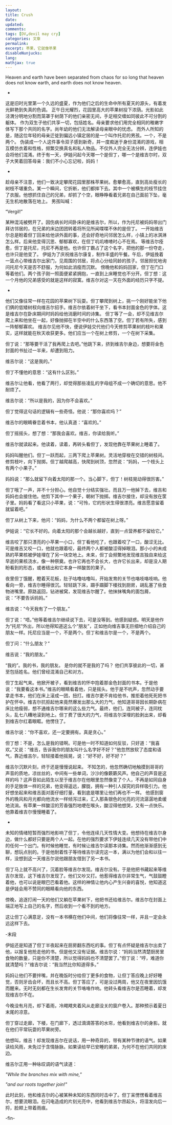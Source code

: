 ```yaml
---
layout: 
title: Crush
date: 
updated:
comments: 
tags: [DV,devil may cry]
categories: 文章
permalink: 
excerpt: 苹果，它就像苹果
disableNunjucks: 
lang: 
mathjax: true
---
```


Heaven and earth have been separated from chaos for so long that heaven does not know earth, and earth does not know heaven.

-

这是旧时光里第一个久远的盛夏，作为他们之后的生命中所有夏天的源头，有着发光鲜艳到失真的色调。
正午日光耀烈，花园里高大的苹果树投下浓荫。光影如此泾渭分明地分割而笼罩于树荫下的他们亲密无间，手足相交缠如同彼此不可分割的躯体。
作为双生子他们共享一切，包括姓名。母亲要求他们用完全相同的稚嫩字体写下那个共同的名字。尚年幼的他们无法解读母亲眼中的忧虑。
而外人所知的是，随这位年轻的母亲迁徙到偏远小镇定居的是一个叫作托尼的男孩。一个，不是两个。
伪装成一个人这件事令双子感到新奇，并一度痴迷于身份混淆的游戏，相互模仿衣着和性格，频繁交换真名和私人物品。不仅外人完全无法分辨，连伊娃也会将他们混淆。终于有一天，伊娃问起今天哪一个是但丁，哪一个是维吉尔时，双子大笑着回答母亲：我们不小心忘记啦，妈妈！

-

趁母亲不注意，他们一致决定攀爬花园里那株苹果树。愈攀愈高，直到高处瘦长的树枝不堪重负。某一个瞬间，它折断，他们都摔下去。其中一个被横生的枝节挂住了衣服。他想抓住自己的兄弟，却抓了个空，眼睁睁看着兄弟在自己面前下坠，毫无生机地散落在地上。
男孩叫喊：

“Vergil!”

某种混沌被劈开了。因伤病长时间卧床的是维吉尔，所以，作为托尼被妈妈带出门拜访邻居的，在兄弟的床边团团转着将所见所闻喋喋不休的是但丁。
一开始维吉尔总是盼着但丁回来给他讲外面的事，还会好奇地问邻居怎么样，小镇上的冰淇淋怎么样。后来他变得沉思、郁郁寡欢，在但丁叽叽喳喳时心不在焉。
等维吉尔痊愈，但丁是托尼，托尼不再是他。也许但丁霸占了这个名字，把他的那一份夺走，也许只是他变了。
伊娃为了庆祝维吉尔康复，制作丰盛的午餐。午后，伊娃挽着一篮点心带维吉尔出家门，见周围的邻居，将点心分给同龄的孩子。邻居担忧地询问托尼今天是否不舒服，为何如此消瘦而沉默。
傍晚他和妈妈回家，但丁在门口等着他们。两个孩子刚一照面便紧紧拥抱，一直到上床睡觉也不分开。但丁想：这一个月他的兄弟感受的就是这样的寂寞。维吉尔对这一天在外面的经历只字不提。

-
他们又像往常一样在花园的苹果树下玩耍。但丁攀爬到树上，挑一个刚好能坐下他们俩的低矮树杈向维吉尔招手。维吉尔依着树干坐下，看书本封面金色的字体。这是维吉尔在卧床期间时妈妈给他消磨时间的诗集。
但丁等了一会，却不见维吉尔爬上来和他坐在一起，好像抛掷在半空中的什么东西落了空。但丁若有所失，感到一阵郁郁寡欢。
维吉尔见他不快，便说伊娃交代他们今天修剪苹果树的枝叶和果实，这样就能在秋天收获更多。他们应当一个在树上修剪，一个在树下采集。

但丁说：“那等要干活了我再爬上去吧。”他跳下来，挤到维吉尔身边，想要将金色封面的书扯过一半来，却遭到阻力。

维吉尔说：“这是我的。”

但丁不懂他的意思：“这有什么区别。”

维吉尔让他看，他看了两行，却觉得那些凌乱的字母组不成一个确切的意思。他不耐烦了。

维吉尔说：“所以是我的，因为你不会喜欢。”

但丁觉得这句话的逻辑有一些奇怪。他说：“那你喜欢吗？”

维吉尔的眼睛眷恋着书本，他认真道：“喜欢的。”

但丁摇摇头，想了想：“那我会喜欢。维吉，你读给我听。”

维吉尔就读起来。他读着，读着，再转头看但丁，发现他靠在苹果树上睡着了。

妈妈叫醒他们。但丁一跃而起，三两下爬上苹果树。灵活地穿梭在交错的树枝间。修剪枝叶，向下抛掷。但丁越爬越高，快爬到树顶，忽然说：“妈妈，一个枝头上有两个小果子。”

妈妈说：“那么就留下向着太阳的那一个。当心脚下，但丁！树枝晃动得很厉害。”

但丁哦了一声，并不十分担心。他自觉十分结实强壮。而且万一他掉下去，维吉和妈妈也会接住他。他剪下其中一个果子，朝树下抛掷。维吉尔接住，却没有放在筐子里。妈妈看了看这只小苹果，说：“可怜，它的形状生得很漂亮。维吉愿意留着就留着吧。”

但丁从树上下来，他问：“妈妈，为什么不两个都留在树上呀。”

伊娃说：“它长不好的。向着太阳的那个会越长越好，直到一点营养都不留给它。”

维吉咬了那只漂亮的小苹果一小口，但丁看他吃了，也跟着咬了一口，酸涩无比。可是维吉又咬一口，他就也跟着咬，最终两个人都被酸涩得掉眼泪。那小小的未成熟的苹果核被伊娃埋在了另一块空地上。未来，但丁会频繁地发现维吉独自来给这早逝的果核浇水，像一种祭奠。也许它再也不会长大，也许它长出来，却是没人期盼看到的形态，或者结出和它本身一样酸苦的果子。

夜里但丁饿醒，瞪着天花板，肚子咕噜咕噜叫，开始发育的关节也咯吱咯吱响。他看向一旁，维吉尔睡得很沉。轻轻跳下床，蹑手蹑脚下楼找到厨房，胡乱塞了些食物进嘴里。原路返回，钻进被窝，发现维吉尔醒了。他抹抹嘴角的面包屑，说：“不要告诉妈妈。”

维吉说：“今天我有了一个朋友。”

但丁说：“唔。”他等着维吉尔继续说下去，可是没等到。他感到疑惑。明天是他作为“托尼”外出，所以他得知道这么个“朋友”，正如他向维吉事无巨细地介绍自己的朋友一样。托尼应当是一个，不是两个。但丁和维吉尔是一个，不是两个。

但丁问：“什么朋友？”

维吉说：“我的朋友。”

“我的”。我的书，我的朋友。
是你的就不是我的了吗？
他们共享彼此的一切，甚至包括姓名。他们曾经混淆自己和对方。

但丁生起气来。他掀开被子，看到维吉的怀中抱着那金色封面的书本。于是他说：“我要看这本书。”维吉的眼睛看着他，只是摇头。他于是不吭声，忽然动手要拿走书本，他们在床上滚成一团，扭打。维吉尔更不肯给他书，推拒着他死死把书护在怀中。维吉尔抗拒起他来竟然爆发出那么大的力气，他知道哥哥因长期卧病在床比他瘦弱，想不通维吉尔哪来的这么些力气。最终，他们，连同被子，连同枕头，乱七八糟地滚到地上。但丁费了很大的力气，将维吉尔深埋的脸剥出来，却看到维吉尔红着眼眶。他愣住了。

维吉尔说：“你不喜欢，还一定要拥有。真是贪心。”

但丁想：不是，怎么是我的错啊。可是他一时不知道如何反驳，只好道：“我喜欢。”又说：“维吉，告诉我你的朋友叫什么名字好不好？”他忽然放软了态度和语气，靠近维吉尔，轻轻搂着他摇晃，说：“好不好，好不好？”

维吉尔沉默片刻，终于还是慢慢说起来。
不知怎的，他忽然确切地触摸到哥哥的声音的质地，凉丝丝的，中间有一些单词，沙沙的像簌簌风声。他自己的声音是这样的吗？这声音如此陌生以至于维吉尔在他眼里忽然像变了个人，不再是如同自身的手足肢体一样的兄弟，他变得遥远，朦胧，拥有一种引人探究的异样吸引力。他好想坐起来和维吉面对面仔细打量，看到底是哪里让他们再也不一样。
他感到窗外的晚风和月光都向他流水一样倾泻过来，汇入那条银色的光亮的河流潺潺地柔缓地流淌。有苹果一样酸涩的芳香强烈地哽在喉头，酸涩得他想哭，又有一点快乐。他靠着维吉尔慢慢睡着了。

-
未知的情绪短暂而强烈地影响了但丁，令他连续几天性情大变。他想待在维吉尔身边，做什么都好只要是两个人一起。在他的强烈要求下伊娃连续几天没有带他们中的任何一个出门。有时候他睡觉，有时候让维吉尔读那本诗集。然而他渐渐感到无聊，想玩点别的。于是他耐着性子等待维吉尔读完这一本，满以为他们会和以往一样，没想到这一天维吉尔说他跟朋友借到了另一本书。

但丁马上就不高兴了，沉着脸等维吉尔发现。维吉尔没有。于是他把书藏起来等维吉尔发现，这下维吉尔发现了。他们又吵又打。他惹得维吉尔非常生气，气鼓鼓瞪着他，也可以说是眼巴巴看着他。这样的神情让他内心产生兴奋的喜悦，他知道这是伊娃会用不赞同的眼睛看向他的东西。

傍晚，追逐打闹一天的他们又躺在苹果树下，他把书还给维吉尔。维吉尔在封面上端正地写上自己的名字，然后收到一个看不到的地方。

这让但丁心满意足，没有一本书横在他们中间，他们将像往常一样，并且一定会永远这样下去。

-末段

伊娃还是知道了但丁半夜起来在厨房翻东西吃的事。但丁有点怀疑是维吉尔出卖了他，以报复他抢走他的书。但是他又没有证据。维吉尔说：“妈妈当然清楚厨房里食物的数量，只是你不清楚，所以觉得妈妈也不清楚罢了。”但丁说：“哼，难道你就清楚吗？”维吉尔说：“我当然比你知道得多。”

妈妈让他们不要拌嘴，并在晚饭时分给但丁更多的食物，让但丁答应晚上好好睡觉，否则牙齿会坏，而且长不高。但丁答应了，可是没过两周，他又在夜里因饥饿而醒来。无时无刻都在生长发育的关节咯咯作响。他转头看维吉尔是否睡着，却发现维吉尔不在。

今晚没有月亮，却下着雨，冷飕飕夹着风从走廊没关的窗户卷入。那种预示着夏日末尾的凉意。

但丁穿过走廊，下楼，在门廊下，透过滴滴答答的水帘，他看到维吉尔的身影。就在他们平常玩耍的苹果树旁。

他想叫，维吉！却发现维吉尔在说话，用一种奇异的，带有某种节律的语气。如果读给风雨，未免过于含情脉脉。如果读给早已安睡的弟弟，为何不在他们共同的床边。

维吉尔正用一种咏叹调的语气读道：

 

*"While the branches mix with mine,"*

 

*"and our roots together join!"*

 

此时此刻，他和维吉尔的心被某种未知的东西同时击中了。但丁呆愣愣看着维吉尔，想要流眼泪。在闪电造成的片刻光亮中，他看到维吉尔昂起头，将湿发向后一捋，脸颊上带着雨痕。

-fin-